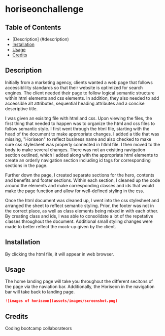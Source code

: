 # horiseonchallenge
## Table of Contents

* [Description] (#description)
* [Installation](#installation)
* [Usage](#usage)
* [Credits](#credits)

## Description

Initially from a marketing agency, clients wanted a web page that follows accessiblility standards so that their website is optimized for search engines. The client needed their page to follow logical semantic structure within html elements and css elements. In addition, they also needed to add accessible alt attributes, sequential heading attributes and a concise descriptive title. 

I was given an exisitng file with html and css. Upon viewing the files, the first thing that needed to happen was to organize the html and css files to follow semantic style. I first went through the html file, starting with the head of the document to make appropriate changes. I added a title that was missing, "Horiseon" to reflect business name and also checked to make sure css stylesheet was properly connected in htlml file. I then moved to the body to make several changes. There was not an exisiting navigation section outlined, which I added along with the appropriate html elements to create an orderly navigation section including id tags for corresponding sections in the page. 

Further down the page, I created separate sections for the hero, contents and benefits and footer sections. Within each section, I cleaned up the code around the elements and make corresponding classes and ids that would make the page function and allow for well-defined styling in the css. 

Once the html document was cleaned up, I went into the css stylesheet and arranged the sheet to reflect semantic styling. Prior, the footer was not in the correct place, as well as class elements being mixed in with each other. By creating class and ids, I was able to consolidate a lot of the repetative classes throughout the document. Additional small styling changes were made to better reflect the mock-up given by the client.



## Installation

By clicking the html file, it will appear in web browser. 


## Usage

The home landing page will take you throughout the different secitons of the page via the naviation bar. Additionally, the Horiseon in the navigation bar will take back to landing page. 

```md
![images of horiseon](assets/images/screenshot.png)
```


## Credits

Coding bootcamp collaborateors





